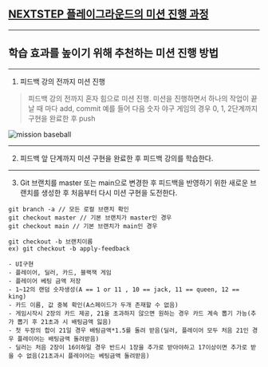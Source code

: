 ## [NEXTSTEP 플레이그라운드의 미션 진행 과정](https://github.com/next-step/nextstep-docs/blob/master/playground/README.md)

---
## 학습 효과를 높이기 위해 추천하는 미션 진행 방법

---
1. 피드백 강의 전까지 미션 진행 
> 피드백 강의 전까지 혼자 힘으로 미션 진행. 미션을 진행하면서 하나의 작업이 끝날 때 마다 add, commit
> 예를 들어 다음 숫자 야구 게임의 경우 0, 1, 2단계까지 구현을 완료한 후 push

![mission baseball](https://raw.githubusercontent.com/next-step/nextstep-docs/master/playground/images/mission_baseball.png)

---
2. 피드백 앞 단계까지 미션 구현을 완료한 후 피드백 강의를 학습한다.

---
3. Git 브랜치를 master 또는 main으로 변경한 후 피드백을 반영하기 위한 새로운 브랜치를 생성한 후 처음부터 다시 미션 구현을 도전한다.

```
git branch -a // 모든 로컬 브랜치 확인
git checkout master // 기본 브랜치가 master인 경우
git checkout main // 기본 브랜치가 main인 경우

git checkout -b 브랜치이름
ex) git checkout -b apply-feedback
```
```
- UI구현
- 플레이어, 딜러, 카드, 블랙잭 게임
- 플레이어 베팅 금액 저장
- 1~12의 랜덤 숫자생성(A == 1 or 11 , 10 == jack, 11 == queen, 12 == king)
- 카드 이름, 값 중복 확인(A스페이드가 두개 존재할 수 없음)
- 게임시작시 2장의 카드 제공, 21을 초과하지 않으면 원하는 경우 카드 계속 뽑기 가능(추가 뽑기 후 21초과 시 배팅금액 잃음)
- 첫 두장의 합이 21일 경우 배팅금액*1.5를 돌려 받음(딜러, 플레이어 모두 처음 21인 경우 플레이어는 배팅금액 돌려받음)
- 딜러는 처음 2장이 16이하일 경우 반드시 1장을 추가로 받아야하고 17이상이면 추가로 받을 수 없음(21초과시 플레이어는 베팅금액 돌려받음)
```